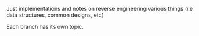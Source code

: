 Just implementations and notes on reverse engineering various things (i.e data structures, common designs, etc)

Each branch has its own topic.
